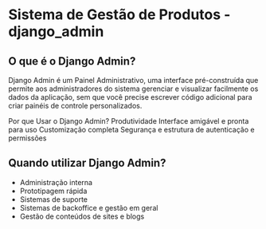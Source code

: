 # Sistema de Gestão de Produtos - django_admin

## O que é o Django Admin?

Django Admin é um Painel Administrativo, uma interface pré-construída que permite aos administradores do sistema gerenciar e visualizar facilmente os dados da aplicação, sem que você precise escrever código adicional para criar painéis de controle personalizados.

Por que Usar o Django Admin?
Produtividade
Interface amigável e pronta para uso
Customização completa
Segurança e estrutura de autenticação e permissões

## Quando utilizar Django Admin?
* Administração interna
* Prototipagem rápida
* Sistemas de suporte
* Sistemas de backoffice e gestão em geral
* Gestão de conteúdos de sites e blogs